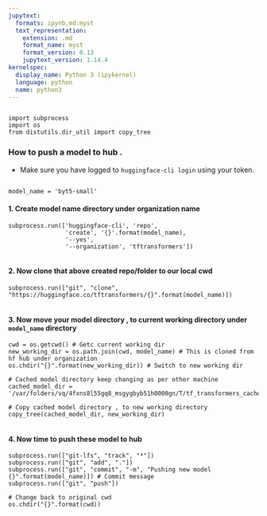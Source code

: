 ```yaml
---
jupytext:
  formats: ipynb,md:myst
  text_representation:
    extension: .md
    format_name: myst
    format_version: 0.13
    jupytext_version: 1.14.4
kernelspec:
  display_name: Python 3 (ipykernel)
  language: python
  name: python3
---
```


```{code-cell} ipython3

```

```{code-cell} ipython3
import subprocess
import os
from distutils.dir_util import copy_tree
```

### How to push  a model to hub  .

* Make sure you have logged to ```huggingface-cli login``` using your token.

```{code-cell} ipython3

```

```{code-cell} ipython3
model_name = 'byt5-small'
```

#### 1. Create model name directory under organization name

```{code-cell} ipython3
subprocess.run(['huggingface-cli', 'repo',
                'create', '{}'.format(model_name),
                '--yes',
                '--organization', 'tftransformers'])
```

```{code-cell} ipython3

```

#### 2. Now clone that above created repo/folder to our local cwd

```{code-cell} ipython3
subprocess.run(["git", "clone", "https://huggingface.co/tftransformers/{}".format(model_name)])
```

```{code-cell} ipython3

```

#### 3. Now move your model directory , to current working directory under ```model_name``` directory

```{code-cell} ipython3
cwd = os.getcwd() # Getc current working dir
new_working_dir = os.path.join(cwd, model_name) # This is cloned from hf hub under organization
os.chdir("{}".format(new_working_dir)) # Switch to new working dir

# Cached model directory keep changing as per other machine
cached_model_dir = '/var/folders/vq/4fxns8l55gq8_msgygbyb51h0000gn/T/tf_transformers_cache/{}/'.format(model_name)

# Copy cached model directory , to new working directory
copy_tree(cached_model_dir, new_working_dir)
```

```{code-cell} ipython3

```

#### 4. Now time to push these model to hub

```{code-cell} ipython3
subprocess.run(["git-lfs", "track", "*"])
subprocess.run(["git", "add", "."])
subprocess.run(["git", "commit", "-m", "Pushing new model {}".format(model_name)]) # Commit message
subprocess.run(["git", "push"])

# Change back to original cwd 
os.chdir("{}".format(cwd))
```

```{code-cell} ipython3

```
